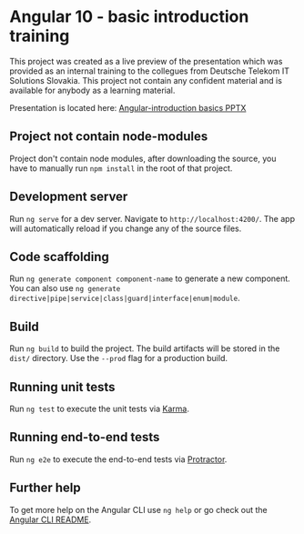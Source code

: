 # Angular 10 - basic introduction training 
This project was created as a live preview of the presentation which was provided as an internal training to the collegues from Deutsche Telekom IT Solutions Slovakia. This project not contain any confident material and is available for anybody as a learning material. 

Presentation is located here: [Angular-introduction basics PPTX](https://github.com/lstraka/angular-introduction-training/blob/master/Angular%20introduction%20training.pptx)

## Project not contain node-modules
Project don't contain node modules, after downloading the source, you have to manually run `npm install` in the root of that project.  

## Development server

Run `ng serve` for a dev server. Navigate to `http://localhost:4200/`. The app will automatically reload if you change any of the source files.

## Code scaffolding

Run `ng generate component component-name` to generate a new component. You can also use `ng generate directive|pipe|service|class|guard|interface|enum|module`.

## Build

Run `ng build` to build the project. The build artifacts will be stored in the `dist/` directory. Use the `--prod` flag for a production build.

## Running unit tests

Run `ng test` to execute the unit tests via [Karma](https://karma-runner.github.io).

## Running end-to-end tests

Run `ng e2e` to execute the end-to-end tests via [Protractor](http://www.protractortest.org/).

## Further help

To get more help on the Angular CLI use `ng help` or go check out the [Angular CLI README](https://github.com/angular/angular-cli/blob/master/README.md).
